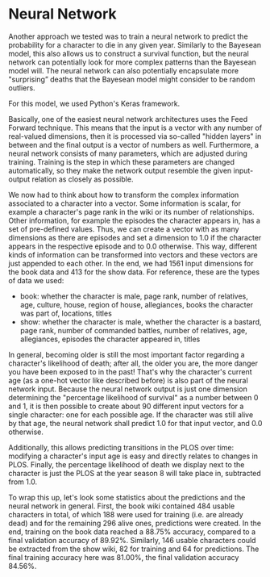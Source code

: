 # Neural Network

Another approach we tested was to train a neural network to predict the probability for a character to die in any given year. Similarly to the Bayesean model, this also allows us to construct a survival function, but the neural network can potentially look for more complex patterns than the Bayesean model will. The neural network can also potentially encapsulate more "surprising” deaths that the Bayesean model might consider to be random outliers.

For this model, we used Python's Keras framework.

Basically, one of the easiest neural network architectures uses the Feed Forward technique. This means that the input is a vector with any number of real-valued dimensions, then it is processed via so-called "hidden layers" in between and the final output is a vector of numbers as well. Furthermore, a neural network consists of many parameters, which are adjusted during training. Training is the step in which these parameters are changed automatically, so they make the network output resemble the given input-output relation as closely as possible.

We now had to think about how to transform the complex information associated to a character into a vector. Some information is scalar, for example a character's page rank in the wiki or its number of relationships. Other information, for example the episodes the character appears in, has a set of pre-defined values. Thus, we can create a vector with as many dimensions as there are episodes and set a dimension to 1.0 if the character appears in the respective episode and to 0.0 otherwise. This way, different kinds of information can be transformed into vectors and these vectors are just appended to each other. In the end, we had 1561 input dimensions for the book data and 413 for the show data. For reference, these are the types of data we used:

- book: whether the character is male, page rank, number of relatives, age, culture, house, region of house, allegiances, books the character was part of, locations, titles
- show: whether the character is male, whether the character is a bastard, page rank, number of commanded battles, number of relatives, age, allegiances, episodes the character appeared in, titles

In general, becoming older is still the most important factor regarding a character's likelihood of death; after all, the older you are, the more danger you have been exposed to in the past! That's why the character's current age (as a one-hot vector like described before) is also part of the neural network input. Because the neural network output is just one dimension determining the "percentage likelihood of survival" as a number between 0 and 1, it is then possible to create about 90 different input vectors for a single character: one for each possible age. If the character was still alive by that age, the neural network shall predict 1.0 for that input vector, and 0.0 otherwise.

Additionally, this allows predicting transitions in the PLOS over time: modifying a character's input age is easy and directly relates to changes in PLOS. Finally, the percentage likelihood of death we display next to the character is just the PLOS at the year season 8 will take place in, subtracted from 1.0.

To wrap this up, let's look some statistics about the predictions and the neural network in general. First, the book wiki contained 484 usable characters in total, of which 188 were used for training (i.e. are already dead) and for the remaining 296 alive ones, predictions were created. In the end, training on the book data reached a 88.75% accuracy, compared to a final validation accuracy of 89.92%. Similarly, 146 usable characters could be extracted from the show wiki, 82 for training and 64 for predictions. The final training accuracy here was 81.00%, the final validation accuracy 84.56%.
